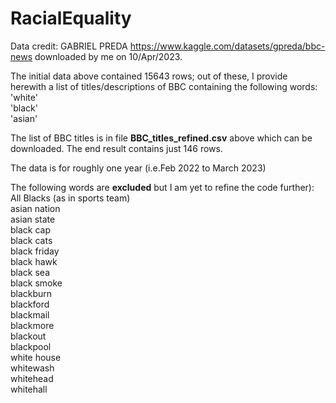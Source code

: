 # RacialEquality

Data credit: GABRIEL PREDA  https://www.kaggle.com/datasets/gpreda/bbc-news downloaded by me on 10/Apr/2023.

The initial data above contained 15643 rows; out of these, I provide herewith a list of titles/descriptions of BBC containing the following words:   
'white'  
'black'  
'asian'   

The list of BBC titles is in file **BBC_titles_refined.csv** above which can be downloaded. The end result contains just 146 rows.

The data is for roughly one year (i.e.Feb 2022 to March 2023)

The following words are **excluded** but I am yet to refine the code further):  
All Blacks (as in sports team)  
asian nation   
asian state  
black cap  
black cats  
black friday  
black hawk  
black sea  
black smoke  
blackburn  
blackford  
blackmail  
blackmore  
blackout  
blackpool  
white house  
whitewash  
whitehead  
whitehall  
